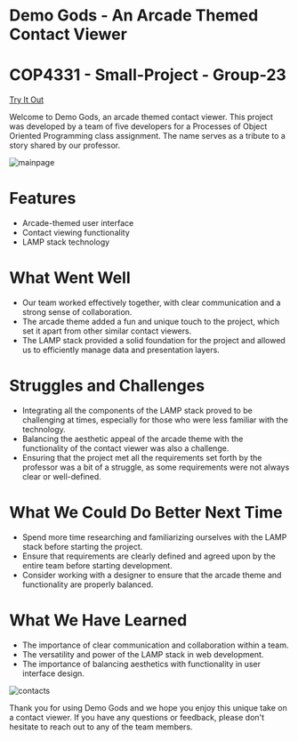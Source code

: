 # Demo Gods - An Arcade Themed Contact Viewer
# COP4331 - Small-Project - Group-23
[Try It Out](http://cop4331.online)


Welcome to Demo Gods, an arcade themed contact viewer. This project was developed by a team of five developers for a Processes of Object Oriented Programming class assignment. The name serves as a tribute to a story shared by our professor.

![mainpage](https://user-images.githubusercontent.com/99133333/217911908-57139c61-bb35-4913-ae0f-36d49c6e91b0.png)

# Features

* Arcade-themed user interface
* Contact viewing functionality
* LAMP stack technology

# What Went Well

* Our team worked effectively together, with clear communication and a strong sense of collaboration.
* The arcade theme added a fun and unique touch to the project, which set it apart from other similar contact viewers.
* The LAMP stack provided a solid foundation for the project and allowed us to efficiently manage data and presentation layers.

# Struggles and Challenges

* Integrating all the components of the LAMP stack proved to be challenging at times, especially for those who were less familiar with the technology.
* Balancing the aesthetic appeal of the arcade theme with the functionality of the contact viewer was also a challenge.
* Ensuring that the project met all the requirements set forth by the professor was a bit of a struggle, as some requirements were not always clear or well-defined.

# What We Could Do Better Next Time

* Spend more time researching and familiarizing ourselves with the LAMP stack before starting the project.
* Ensure that requirements are clearly defined and agreed upon by the entire team before starting development.
* Consider working with a designer to ensure that the arcade theme and functionality are properly balanced.

# What We Have Learned

* The importance of clear communication and collaboration within a team.
* The versatility and power of the LAMP stack in web development.
* The importance of balancing aesthetics with functionality in user interface design.

![contacts](https://user-images.githubusercontent.com/99133333/217911980-52356906-5e29-4da9-81fe-69edf693d5f3.png)


Thank you for using Demo Gods and we hope you enjoy this unique take on a contact viewer. If you have any questions or feedback, please don't hesitate to reach out to any of the team members.

